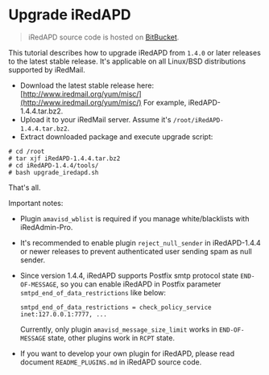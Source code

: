 # Upgrade iRedAPD

> iRedAPD source code is hosted on [BitBucket](https://bitbucket.org/zhb/iredapd/overview).

This tutorial describes how to upgrade iRedAPD from `1.4.0` or later releases
to the latest stable release. It's applicable on all Linux/BSD distributions
supported by iRedMail.

* Download the latest stable release here: [http://www.iredmail.org/yum/misc/](http://www.iredmail.org/yum/misc/)
  For example, iRedAPD-1.4.4.tar.bz2.
* Upload it to your iRedMail server. Assume it's `/root/iRedAPD-1.4.4.tar.bz2`.
* Extract downloaded package and execute upgrade script:

```
# cd /root
# tar xjf iRedAPD-1.4.4.tar.bz2
# cd iRedAPD-1.4.4/tools/
# bash upgrade_iredapd.sh
```

That's all.

Important notes:

* Plugin `amavisd_wblist` is required if you manage white/blacklists with
  iRedAdmin-Pro.

* It's recommended to enable plugin `reject_null_sender` in iRedAPD-1.4.4 or
  newer releases to prevent authenticated user sending spam as null sender.

* Since version 1.4.4, iRedAPD supports Postfix smtp protocol state
  `END-OF-MESSAGE`, so you can enable iRedAPD in Postfix parameter
  `smtpd_end_of_data_restrictions` like below:

    ```smtpd_end_of_data_restrictions = check_policy_service inet:127.0.0.1:7777, ...```

    Currently, only plugin `amavisd_message_size_limit` works in `END-OF-MESSAGE`
    state, other plugins work in `RCPT` state.
  
* If you want to develop your own plugin for iRedAPD, please read document
  `README_PLUGINS.md` in iRedAPD source code.
